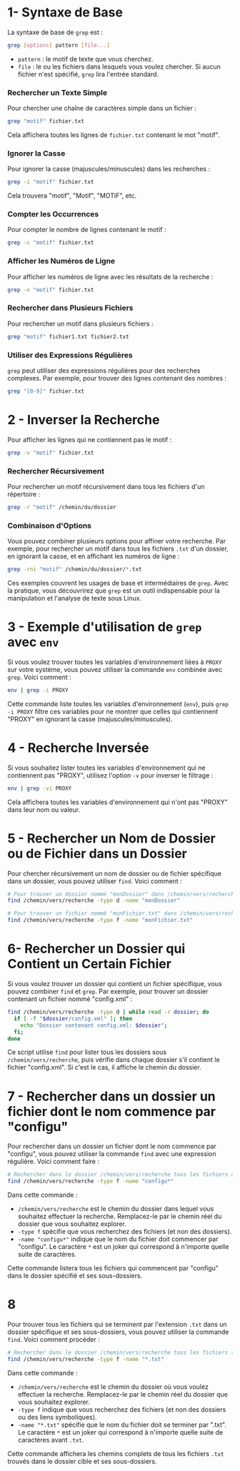 
# 1-  Syntaxe de Base
La syntaxe de base de `grep` est :
```bash
grep [options] pattern [file...]
```
- `pattern` : le motif de texte que vous cherchez.
- `file` : le ou les fichiers dans lesquels vous voulez chercher. Si aucun fichier n'est spécifié, `grep` lira l'entrée standard.

### Rechercher un Texte Simple
Pour chercher une chaîne de caractères simple dans un fichier :
```bash
grep "motif" fichier.txt
```
Cela affichera toutes les lignes de `fichier.txt` contenant le mot "motif".

### Ignorer la Casse
Pour ignorer la casse (majuscules/minuscules) dans les recherches :
```bash
grep -i "motif" fichier.txt
```
Cela trouvera "motif", "Motif", "MOTIF", etc.

### Compter les Occurrences
Pour compter le nombre de lignes contenant le motif :
```bash
grep -c "motif" fichier.txt
```

### Afficher les Numéros de Ligne
Pour afficher les numéros de ligne avec les résultats de la recherche :
```bash
grep -n "motif" fichier.txt
```

### Rechercher dans Plusieurs Fichiers
Pour rechercher un motif dans plusieurs fichiers :
```bash
grep "motif" fichier1.txt fichier2.txt
```

### Utiliser des Expressions Régulières
`grep` peut utiliser des expressions régulières pour des recherches complexes. Par exemple, pour trouver des lignes contenant des nombres :
```bash
grep "[0-9]" fichier.txt
```

# 2 - Inverser la Recherche
Pour afficher les lignes qui ne contiennent pas le motif :
```bash
grep -v "motif" fichier.txt
```

### Rechercher Récursivement
Pour rechercher un motif récursivement dans tous les fichiers d'un répertoire :
```bash
grep -r "motif" /chemin/du/dossier
```

### Combinaison d'Options
Vous pouvez combiner plusieurs options pour affiner votre recherche. Par exemple, pour rechercher un motif dans tous les fichiers `.txt` d'un dossier, en ignorant la casse, et en affichant les numéros de ligne :
```bash
grep -rni "motif" /chemin/du/dossier/*.txt
```

Ces exemples couvrent les usages de base et intermédiaires de `grep`. Avec la pratique, vous découvrirez que `grep` est un outil indispensable pour la manipulation et l'analyse de texte sous Linux.
# 3 - Exemple d'utilisation de `grep` avec `env`

Si vous voulez trouver toutes les variables d'environnement liées à `PROXY` sur votre système, vous pouvez utiliser la commande `env` combinée avec `grep`. Voici comment :

```bash
env | grep -i PROXY
```
Cette commande liste toutes les variables d'environnement (`env`), puis `grep -i PROXY` filtre ces variables pour ne montrer que celles qui contiennent "PROXY" en ignorant la casse (majuscules/minuscules).

# 4 - Recherche Inversée

Si vous souhaitez lister toutes les variables d'environnement qui ne contiennent pas "PROXY", utilisez l'option `-v` pour inverser le filtrage :

```bash
env | grep -vi PROXY
```
Cela affichera toutes les variables d'environnement qui n'ont pas "PROXY" dans leur nom ou valeur.

# 5 - Rechercher un Nom de Dossier ou de Fichier dans un Dossier

Pour chercher récursivement un nom de dossier ou de fichier spécifique dans un dossier, vous pouvez utiliser `find`. Voici comment :

```bash
# Pour trouver un dossier nommé "monDossier" dans /chemin/vers/recherche
find /chemin/vers/recherche -type d -name "monDossier"

# Pour trouver un fichier nommé "monFichier.txt" dans /chemin/vers/recherche
find /chemin/vers/recherche -type f -name "monFichier.txt"
```

# 6- Rechercher un Dossier qui Contient un Certain Fichier

Si vous voulez trouver un dossier qui contient un fichier spécifique, vous pouvez combiner `find` et `grep`. Par exemple, pour trouver un dossier contenant un fichier nommé "config.xml" :

```bash
find /chemin/vers/recherche -type d | while read -r dossier; do 
  if [ -f "$dossier/config.xml" ]; then 
    echo "Dossier contenant config.xml: $dossier"; 
  fi; 
done
```

Ce script utilise `find` pour lister tous les dossiers sous `/chemin/vers/recherche`, puis vérifie dans chaque dossier s'il contient le fichier "config.xml". Si c'est le cas, il affiche le chemin du dossier.

# 7 - Rechercher dans un dossier un fichier dont le nom commence par "configu"
Pour rechercher dans un dossier un fichier dont le nom commence par "configu", vous pouvez utiliser la commande `find` avec une expression régulière. Voici comment faire :

```bash
# Rechercher dans le dossier /chemin/vers/recherche tous les fichiers dont le nom commence par 'configu'
find /chemin/vers/recherche -type f -name "configu*"
```

Dans cette commande :
- `/chemin/vers/recherche` est le chemin du dossier dans lequel vous souhaitez effectuer la recherche. Remplacez-le par le chemin réel du dossier que vous souhaitez explorer.
- `-type f` spécifie que vous recherchez des fichiers (et non des dossiers).
- `-name "configu*"` indique que le nom du fichier doit commencer par "configu". Le caractère `*` est un joker qui correspond à n'importe quelle suite de caractères.

Cette commande listera tous les fichiers qui commencent par "configu" dans le dossier spécifié et ses sous-dossiers.
# 8
Pour trouver tous les fichiers qui se terminent par l'extension `.txt` dans un dossier spécifique et ses sous-dossiers, vous pouvez utiliser la commande `find`. Voici comment procéder :

```bash
# Rechercher dans le dossier /chemin/vers/recherche tous les fichiers se terminant par '.txt'
find /chemin/vers/recherche -type f -name "*.txt"
```

Dans cette commande :
- `/chemin/vers/recherche` est le chemin du dossier où vous voulez effectuer la recherche. Remplacez-le par le chemin réel du dossier que vous souhaitez explorer.
- `-type f` indique que vous recherchez des fichiers (et non des dossiers ou des liens symboliques).
- `-name "*.txt"` spécifie que le nom du fichier doit se terminer par ".txt". Le caractère `*` est un joker qui correspond à n'importe quelle suite de caractères avant `.txt`.

Cette commande affichera les chemins complets de tous les fichiers `.txt` trouvés dans le dossier cible et ses sous-dossiers.
